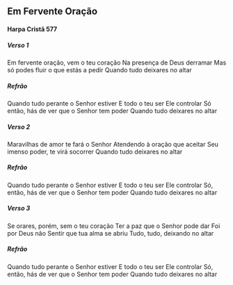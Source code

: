 ## Em Fervente Oração

#### Harpa Cristã 577

##### Verso 1

Em fervente oração, vem o teu coração
Na presença de Deus derramar
Mas só podes fluir o que estás a pedir
Quando tudo deixares no altar

##### Refrão

Quando tudo perante o Senhor estiver
E todo o teu ser Ele controlar
Só então, hás de ver que o Senhor tem poder
Quando tudo deixares no altar

##### Verso 2

Maravilhas de amor te fará o Senhor
Atendendo à oração que aceitar
Seu imenso poder, te virá socorrer
Quando tudo deixares no altar

##### Refrão

Quando tudo perante o Senhor estiver
E todo o teu ser Ele controlar
Só, então, hás de ver que o Senhor tem poder
Quando tudo deixares no altar

##### Verso 3

Se orares, porém, sem o teu coração
Ter a paz que o Senhor pode dar
Foi por Deus não Sentir que tua alma se abriu
Tudo, tudo, deixando no altar

##### Refrão

Quando tudo perante o Senhor estiver
E todo o teu ser Ele controlar
Só, então, hás de ver que o Senhor tem poder
Quando tudo deixares no altar
